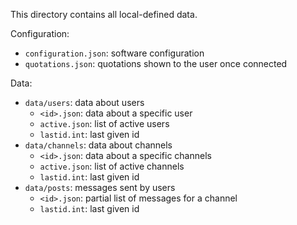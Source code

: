 This directory contains all local-defined data.

Configuration:
* `configuration.json`: software configuration
* `quotations.json`: quotations shown to the user once connected

Data:
* `data/users`: data about users
    * `<id>.json`: data about a specific user
    * `active.json`: list of active users
    * `lastid.int`: last given id
* `data/channels`: data about channels
    * `<id>.json`: data about a specific channels
    * `active.json`: list of active channels
    * `lastid.int`: last given id
* `data/posts`: messages sent by users
    * `<id>.json`: partial list of messages for a channel
    * `lastid.int`: last given id
